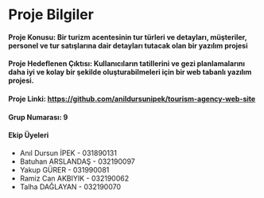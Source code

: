 # Proje Bilgiler
#### Proje Konusu: Bir turizm acentesinin tur türleri ve detayları, müşteriler, personel ve tur satışlarına dair detayları tutacak olan bir yazılım projesi
#### Proje Hedeflenen Çıktısı: Kullanıcıların tatillerini ve gezi planlamalarını daha iyi ve kolay bir şekilde oluşturabilmeleri için bir web tabanlı yazılım projesi.
#### Proje Linki: https://github.com/anildursunipek/tourism-agency-web-site
#### Grup Numarası: 9
#### Ekip Üyeleri
- Anıl Dursun İPEK - 031890131
- Batuhan ARSLANDAŞ - 032190097
- Yakup GÜRER - 031990081
- Ramiz Can AKBIYIK - 032190062
- Talha DAĞLAYAN - 032190070
